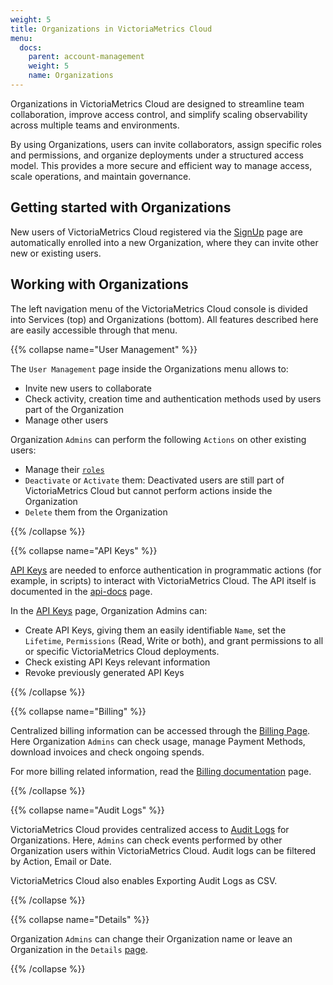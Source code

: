 ```yaml
---
weight: 5
title: Organizations in VictoriaMetrics Cloud
menu:
  docs:
    parent: account-management
    weight: 5
    name: Organizations
---
```


Organizations in VictoriaMetrics Cloud are designed to streamline team collaboration, improve
access control, and simplify scaling observability across multiple teams and environments.

By using Organizations, users can invite collaborators, assign specific roles and permissions,
and organize deployments under a structured access model. This provides a more secure and
efficient way to manage access, scale operations, and maintain governance.

## Getting started with Organizations
New users of VictoriaMetrics Cloud registered via the [SignUp](https://console.victoriametrics.cloud/signUp)
page are automatically enrolled into a new Organization, where they can invite other new or
existing users.


## Working with Organizations

The left navigation menu of the VictoriaMetrics Cloud console is divided into Services (top) and Organizations (bottom).
All features described here are easily accessible through that menu.

{{% collapse name="User Management" %}}

The `User Management` page inside the Organizations menu allows to:
- Invite new users to collaborate
- Check activity, creation time and authentication methods used by users part of the Organization
- Manage other users

Organization `Admins` can perform the following `Actions` on other existing users:
  - Manage their [`roles`](https://docs.victoriametrics.com/victoriametrics-cloud/account-management/roles-and-permissions/)
  - `Deactivate` or `Activate` them: Deactivated users are still part of VictoriaMetrics Cloud but cannot perform actions inside the Organization
  - `Delete` them from the Organization

{{% /collapse %}}


{{% collapse name="API Keys" %}}

[API Keys](https://docs.victoriametrics.com/victoriametrics-cloud/api/) are needed to enforce
authentication in programmatic actions (for example, in scripts) to interact with VictoriaMetrics Cloud.
The API itself is documented in the [api-docs](https://console.victoriametrics.cloud/api-docs) page.

In the [API Keys](https://console.victoriametrics.cloud/api_keys) page, Organization Admins can:
* Create API Keys, giving them an easily identifiable `Name`, set the `Lifetime`, `Permissions` (Read, Write or both), and grant permissions to all or specific VictoriaMetrics Cloud deployments.
* Check existing API Keys relevant information
* Revoke previously generated API Keys

{{% /collapse %}}

{{% collapse name="Billing" %}}

Centralized billing information can be accessed through the [Billing Page](https://console.victoriametrics.cloud/billing).
Here Organization `Admins` can check usage, manage Payment Methods, download invoices and check ongoing spends.

For more billing related information, read the [Billing documentation](https://docs.victoriametrics.com/victoriametrics-cloud/billing/) page.

{{% /collapse %}}

{{% collapse name="Audit Logs" %}}

VictoriaMetrics Cloud provides centralized access to [Audit Logs](https://console.victoriametrics.cloud/audit) for Organizations.
Here, `Admins` can check events performed by other Organization users within VictoriaMetrics Cloud.
Audit logs can be filtered by Action, Email or Date.

VictoriaMetrics Cloud also enables Exporting Audit Logs as CSV.

{{% /collapse %}}

{{% collapse name="Details" %}}

Organization `Admins` can change their Organization name or leave an Organization in the `Details` [page](https://console.victoriametrics.cloud/organization).

{{% /collapse %}}

